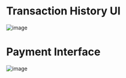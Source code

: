 # Transaction History UI
![image](https://github.com/siddhant-dalvi/digital_wallet_mgmt_sys/assets/93437464/4aa74d3f-0b08-41d4-bb15-aed4644b73a4)


# Payment Interface
![image](https://github.com/siddhant-dalvi/digital_wallet_mgmt_sys/assets/93437464/8692d203-78dd-4ac5-8367-334ef72a99fc)

